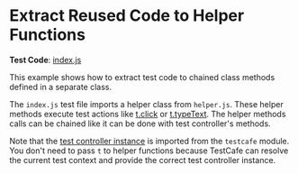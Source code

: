 # Extract Reused Code to Helper Functions

**Test Code**: [index.js](index.js)

This example shows how to extract test code to chained class methods defined in a separate class.

The `index.js` test file imports a helper class from `helper.js`. These helper methods execute test actions like [t.click](https://devexpress.github.io/testcafe/documentation/test-api/actions/click.html) or [t.typeText](https://devexpress.github.io/testcafe/documentation/test-api/actions/type-text.html). The helper methods calls can be chained like it can be done with test controller's methods.

Note that the [test controller instance](https://devexpress.github.io/testcafe/documentation/test-api/test-code-structure.html#test-controller) is imported from the `testcafe` module. You don't need to pass `t` to helper functions because TestCafe can resolve the current test context and provide the correct test controller instance.